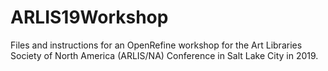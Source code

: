 # ARLIS19Workshop
Files and instructions for an OpenRefine workshop for the Art Libraries Society of North America (ARLIS/NA) Conference in Salt Lake City in 2019. 
